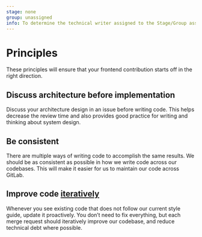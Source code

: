 ```yaml
---
stage: none
group: unassigned
info: To determine the technical writer assigned to the Stage/Group associated with this page, see https://about.gitlab.com/handbook/engineering/ux/technical-writing/#designated-technical-writers
---
```


# Principles

These principles will ensure that your frontend contribution starts off in the right direction.

## Discuss architecture before implementation

Discuss your architecture design in an issue before writing code. This helps decrease the review time and also provides good practice for writing and thinking about system design.

## Be consistent

There are multiple ways of writing code to accomplish the same results. We should be as consistent as possible in how we write code across our codebases. This will make it easier for us to maintain our code across GitLab.

## Improve code [iteratively](https://about.gitlab.com/handbook/values/#iteration)

Whenever you see existing code that does not follow our current style guide, update it proactively. You don’t need to fix everything, but each merge request should iteratively improve our codebase, and reduce technical debt where possible.
